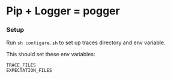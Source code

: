# Pip + Logger = pogger

### Setup

Run `sh configure.sh` to set up traces directory and env variable.

This should set these env variables:

```
TRACE_FILES
EXPECTATION_FILES
```
